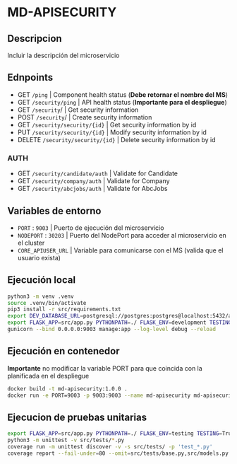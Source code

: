 # MD-APISECURITY

## Descripcion 

Incluir la descripción del microservicio

## Ednpoints

- GET `/ping` | Component health status (**Debe retornar el nombre del MS**)
- GET `/security/ping` | API health status (**Importante para el despliegue**)
- GET `/security`/ | Get security information
- POST `/security`/ | Create security information
- GET `/security/security/{id}` | Get security information by id
- PUT `/security/security/{id}` | Modify security information by id
- DELETE `/security/security/{id}` | Delete security information by id
### AUTH
- GET `/security/candidate/auth` | Validate for Candidate
- GET `/security/company/auth` | Validate for Company
- GET `/security/abcjobs/auth` | Validate for AbcJobs

## Variables de entorno

- `PORT` : `9003` | Puerto de ejecución del microservicio
- `NODEPORT` : `30203` | Puerto del NodePort para acceder al microservicio en el cluster
- `CORE_APIUSER_URL` | Variable para comunicarse con el MS (valida que el usuario exista)

## Ejecución local

```bash
python3 -m venv .venv
source .venv/bin/activate
pip3 install -r src/requirements.txt
export DEV_DATABASE_URL=postgresql://postgres:postgres@localhost:5432/abc_jobs CORE_APIUSER_URL=http://127.0.0.1:9000/users 
export FLASK_APP=src/app.py PYTHONPATH=./ FLASK_ENV=development TESTING=False FLASK_DEBUG=True FLASK_APP_NAME=md-apisecurity
gunicorn --bind 0.0.0.0:9003 manage:app --log-level debug --reload
```

## Ejecución en contenedor

**Importante** no modificar la variable PORT para que coincida con la planificada en el despliegue

```bash
docker build -t md-apisecurity:1.0.0 .
docker run -e PORT=9003 -p 9003:9003 --name md-apisecurity md-apisecurity:1.0.0
```

## Ejecucion de pruebas unitarias

```bash
export FLASK_APP=src/app.py PYTHONPATH=./ FLASK_ENV=testing TESTING=True FLASK_DEBUG=False FLASK_APP_NAME=md-apisecurity
python3 -m unittest -v src/tests/*.py
coverage run -m unittest discover -v -s src/tests/ -p 'test_*.py'
coverage report --fail-under=80 --omit=src/tests/base.py,src/models.py
```
